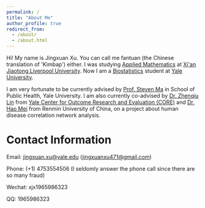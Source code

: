 ```yaml
---
permalink: /
title: "About Me"
author_profile: true
redirect_from: 
  - /about/
  - /about.html
---
```


Hi! My name is Jingxuan Xu. You can call me fantuan (the Chinese translation of 'Kimbap') either. I was studying [Applied Mathematics](https://www.xjtlu.edu.cn/en/study/undergraduate/applied-mathematics) at [Xi'an Jiaotong Liverpool University](https://www.xjtlu.edu.cn/en). Now I am a [Biostatistics](https://ysph.yale.edu/public-health-research-and-practice/department-research/biostatistics/) student at [Yale University](https://www.yale.edu/).

I am very fortunate to be currently advised by [Prof. Steven Ma](https://ysph.yale.edu/profile/shuangge-ma/) in School of Public Health, Yale University. I am also currently co-advised by [Dr. Zhenqiu Lin](https://medicine.yale.edu/profile/zhenqiu-lin/) from [Yale Center for Outcome Research and Evaluation (CORE)](https://medicine.yale.edu/core/) and [Dr. Hao Mei](http://stat.ruc.edu.cn/jxtd/jsdw/swtjylxbxx/f19457567e31409488f1396d3538a2a0.htm) from Renmin University of China, on a project about human disease correlation network analysis.

Contact Information
======
Email: jingxuan.xu@yale.edu (jingxuanxu471@gmail.com)

Phone: (+1) 4753554506 (I seldomly answer the phone call since there are so many fraud)

Wechat: xjx1965986323

QQ: 1965986323
